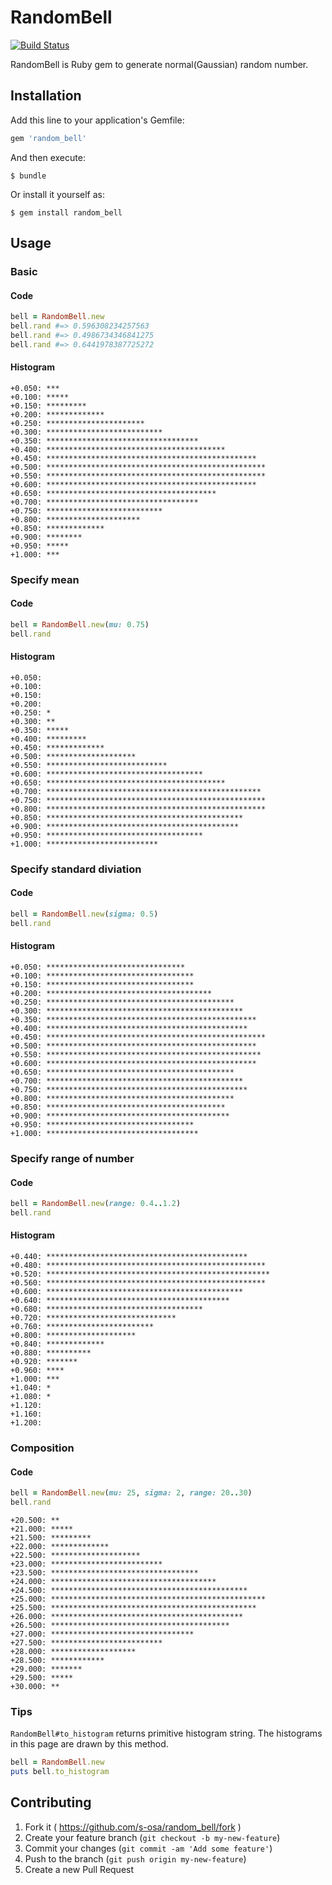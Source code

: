 # RandomBell

[![Build Status](https://travis-ci.org/s-osa/random_bell.svg?branch=0.1.1)](https://travis-ci.org/s-osa/random_bell)

RandomBell is Ruby gem to generate normal(Gaussian) random number.

## Installation

Add this line to your application's Gemfile:

```ruby
gem 'random_bell'
```

And then execute:

```
$ bundle
```

Or install it yourself as:

```
$ gem install random_bell
```

## Usage

### Basic

#### Code

```ruby
bell = RandomBell.new
bell.rand #=> 0.596308234257563
bell.rand #=> 0.4986734346841275
bell.rand #=> 0.6441978387725272
```

#### Histogram

```
+0.050: ***
+0.100: *****
+0.150: *********
+0.200: *************
+0.250: **********************
+0.300: **************************
+0.350: **********************************
+0.400: ****************************************
+0.450: ***********************************************
+0.500: *************************************************
+0.550: *************************************************
+0.600: ***********************************************
+0.650: **************************************
+0.700: **********************************
+0.750: **************************
+0.800: *********************
+0.850: *************
+0.900: ********
+0.950: *****
+1.000: ***
```

### Specify mean

#### Code

```ruby
bell = RandomBell.new(mu: 0.75)
bell.rand
```

#### Histogram

```
+0.050:
+0.100:
+0.150:
+0.200:
+0.250: *
+0.300: **
+0.350: *****
+0.400: *********
+0.450: *************
+0.500: ********************
+0.550: ***************************
+0.600: ***********************************
+0.650: ****************************************
+0.700: ************************************************
+0.750: *************************************************
+0.800: *************************************************
+0.850: ********************************************
+0.900: *******************************************
+0.950: ***********************************
+1.000: *************************
```

### Specify standard diviation

#### Code

```ruby
bell = RandomBell.new(sigma: 0.5)
bell.rand
```

#### Histogram

```
+0.050: *******************************
+0.100: *********************************
+0.150: *********************************
+0.200: *************************************
+0.250: ******************************************
+0.300: ********************************************
+0.350: ***********************************************
+0.400: *********************************************
+0.450: *************************************************
+0.500: ***********************************************
+0.550: ************************************************
+0.600: ***********************************************
+0.650: ******************************************
+0.700: ********************************************
+0.750: *********************************************
+0.800: ******************************************
+0.850: ****************************************
+0.900: *****************************************
+0.950: *********************************
+1.000: **********************************
```

### Specify range of number

#### Code

```ruby
bell = RandomBell.new(range: 0.4..1.2)
bell.rand
```

#### Histogram

```
+0.440: *********************************************
+0.480: *************************************************
+0.520: **************************************************
+0.560: *************************************************
+0.600: ********************************************
+0.640: *****************************************
+0.680: ***********************************
+0.720: *****************************
+0.760: ************************
+0.800: ********************
+0.840: *************
+0.880: **********
+0.920: *******
+0.960: ****
+1.000: ***
+1.040: *
+1.080: *
+1.120:
+1.160:
+1.200:
```

### Composition

#### Code

```ruby
bell = RandomBell.new(mu: 25, sigma: 2, range: 20..30)
bell.rand
```

```
+20.500: **
+21.000: *****
+21.500: *********
+22.000: *************
+22.500: ********************
+23.000: *************************
+23.500: *********************************
+24.000: *************************************
+24.500: ********************************************
+25.000: ************************************************
+25.500: **********************************************
+26.000: *******************************************
+26.500: ****************************************
+27.000: ********************************
+27.500: *************************
+28.000: *******************
+28.500: ************
+29.000: *******
+29.500: *****
+30.000: **
```

### Tips

`RandomBell#to_histogram` returns primitive histogram string.
The histograms in this page are drawn by this method.

```ruby
bell = RandomBell.new
puts bell.to_histogram
```

## Contributing

1. Fork it ( https://github.com/s-osa/random_bell/fork )
2. Create your feature branch (`git checkout -b my-new-feature`)
3. Commit your changes (`git commit -am 'Add some feature'`)
4. Push to the branch (`git push origin my-new-feature`)
5. Create a new Pull Request
